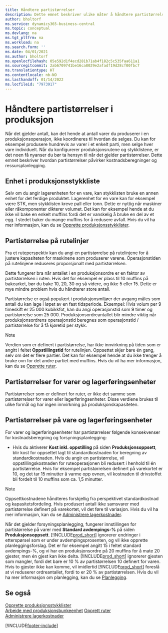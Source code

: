 ```yaml
---
title: Håndtere partistørrelser
description: Dette emnet beskriver ulike måter å håndtere partistørrelser på.
author: bholtorf
ms.service: dynamics365-business-central
ms.topic: conceptual
ms.devlang: na
ms.tgt_pltfrm: na
ms.workload: na
ms.search.form: ''
ms.date: 04/01/2021
ms.author: bholtorf
ms.openlocfilehash: 05e592d1f4ecd281b71ab4f182c5c535faa611a1
ms.sourcegitcommit: 2ab6709741be16ca8029e2afadf19d28cf00fbc7
ms.translationtype: HT
ms.contentlocale: nb-NO
ms.lasthandoff: 01/14/2022
ms.locfileid: "7973917"
---
```

# <a name="handling-lot-sizes-in-production"></a>Håndtere partistørrelser i produksjon
Når det gjelder antall, kan det hende at antall varer du produserer i en produksjonsoperasjon, ikke koordineres til hvordan de selges. Du kan for eksempel produsere hundrevis av varer i et enkelt parti, men selge hver vare individuelt. Når du konfigurerer produksjonsrutene og stykklistene, er det noen få nyanser du bør ta hensyn til når det gjelder partistørrelser. Dette emnet beskriver hvordan partistørrelser påvirker kostnadsberegninger og ressursplanlegging.

## <a name="units-of-measure-in-production-bill-of-materials"></a>Enhet i produksjonsstykkliste
Selv om du angir lagerenheten for en vare, kan stykklisten bruke en annen enhet for det ferdige produktet. Lagerenhet for en vare kan for eksempel være STK, men stykklisten kreve pall eller tonn. Dette er nyttig når maskiner eller råkomponenter dikterer volumet. Det kan for eksempel hende at du ikke vil bake en enkelt muffins fordi det er vanskelig å bruke en del av et egg. I stedet baker du mange muffins for å redusere avfall. Hvis du vil ha mer informasjon, kan du se [Opprette produksjonsstykklister](production-how-to-create-production-boms.md).

## <a name="lot-size-on-routing-lines"></a>Partistørrelse på rutelinjer
Fra et ruteperspektiv kan du angi en partistørrelse på rutelinjene for å justere kapasiteten for maskinene som produserer varene. Operasjonstiden på rutelinjene reduseres proporsjonalt med partistørrelsen. 

Dette fungerer bra når antallet i en produksjonsordre er en faktor av partistørrelsen i ruten. Hvis det for eksempel er plass til 10 muffins på bakearket, bør du bake 10, 20, 30 og så videre, og ikke 5 eller 15.  Dette er mye mindre problem hvis du håndterer store antall.

Partistørrelse er også populært i produksjonsmiljøer der avgang måles som antall du kan lage i løpet av en fast tidsperiode. Eksempel: Hvis volum per 9 timeskift er 25 000 kubikkfot, kan du angi operasjonstid som 9 timer og partistørrelse som 25 000.
Produksjonsordreantallet blir mindre viktig når produksjonsordrens operasjonstid beregnes som operasjonstid / partistørrelse for å få kjøretid per stykk.
 
> [!NOTE]
> Verdien som er definert i partistørrelse, har ikke innvirkning på tiden som er angitt i feltet **Oppstillingstid** for rutelinjen. Oppsettet skjer bare én gang, selv om det er flere partier. Det kan for eksempel hende at du ikke trenger å bruke ovn for det andre partiet med muffins. Hvis du vil ha mer informasjon, kan du se [Opprette ruter](production-how-to-create-routings.md).

## <a name="lot-sizes-for-items-and-stockkeeping-units"></a>Partistørrelser for varer og lagerføringsenheter
Partistørrelser som er definert for ruter, er ikke det samme som partistørrelser for varer eller lagerføringsenheter. Disse verdiene brukes til ulike formål og har ingen innvirkning på produksjonskapasiteten. 

## <a name="lot-size-on-item-and-stockkeeping-units"></a>Partistørrelser på vare og lagerføringsenheter
For varer og lagerføringsenheter har partistørrelser følgende konsekvenser for kostnadsberegning og forsyningsplanlegging:

* Hvis du aktiverer **Kost inkl. oppstilling** på siden **Produksjonsoppsett**, blir kost for oppsettet lagt til standardkostnaden for beregning av standardkostnaden. Hvis du angir en partistørrelse, vil oppstillingskostnaden for ruteoperasjonen bli redusert i henhold til én partistørrelse. Hvis for eksempel partistørrelsen definert på varekortet er 10, og det tar 15 minutter å varme opp ovnen, vil kostnaden til drivstoffet bli fordelt til 10 muffins som ca. 1,5 minutter. 

> [!NOTE]
> Oppsettkostnadene håndteres forskjellig fra perspektivet standardkostnad og kapasitetsfordeling. Hvis produsert antall ikke samsvarer med partistørrelse definert på varekortet, vil det føre til variasjon. Hvis du vil ha mer informasjon, kan du se [Administrere lagerkostnader](finance-manage-inventory-costs.md). <!--not sure that I got this part right seems to repeat the first example.-->

Når det gjelder forsyningsplanlegging, fungerer innstillingen for partistørrelse på varer med **Standard avdempings-%** på siden **Produksjonsoppsett**. [!INCLUDE[prod_short](includes/prod_short.md)] ignorerer endringer i etterspørsel som er under avdempingsprosenten, og vil ikke opprette planleggingsforslag. Det er for eksempel angitt 15 i feltet standard avdempings-%, og vi har en produksjonsordre på 20 muffins for å mate 20 gjester, men én gjest kan ikke delta. [!INCLUDE[prod_short](includes/prod_short.md)] ignorerer gjesten som mangler, fordi det bare er 10 % av partistørrelsen 10 definert for varen. Hvis to gjester ikke kan komme, vil imidlertid [!INCLUDE[prod_short](includes/prod_short.md)] foreslå at vi reduserer ordreantallet, fordi to er 20 % av partistørrelsen. Hvis du vil ha mer informasjon om planlegging, kan du se [Planlegging](production-planning.md).

## <a name="see-also"></a>Se også
[Opprette produksjonsstykklister](production-how-to-create-production-boms.md)  
[Arbeide med produksjonsbunkeenhet](production-how-to-use-the-manufacturing-batch-unit-of-measure.md)
[Opprett ruter](production-how-to-create-routings.md)  
[Administrere lagerkostnader](finance-manage-inventory-costs.md)


[!INCLUDE[footer-include](includes/footer-banner.md)]